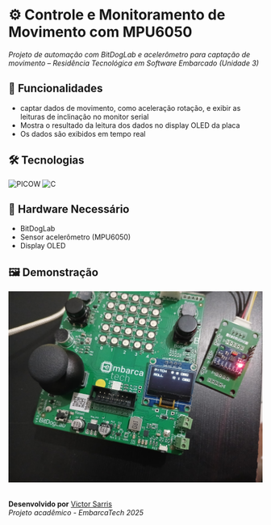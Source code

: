 # ⚙️ Controle e Monitoramento de Movimento com MPU6050
*Projeto de automação com BitDogLab e acelerômetro para captação de movimento – Residência Tecnológica em Software Embarcado (Unidade 3)*

## 🚀 Funcionalidades  
- captar dados de movimento, como aceleração rotação, e exibir as leituras de inclinação no monitor serial
- Mostra o resultado da leitura dos dados no display OLED da placa
- Os dados são exibidos em tempo real  

## 🛠️ Tecnologias  
<p align="left">
  <img src="https://img.shields.io/badge/PICOW-003B71?style=for-the-badge&logo=espressif&logoColor=white" alt="PICOW">
  <img src="https://img.shields.io/badge/C-00599C?style=for-the-badge&logo=C&logoColor=white" alt="C">
</p>

## 🔌 Hardware Necessário  
- BitDogLab 
- Sensor acelerômetro (MPU6050)
- Display OLED



## 🖼️ Demonstração

<img src="acele1.jpg" alt="imagem de demonstração">

<br>
<br>

**Desenvolvido por** [Victor Sarris](https://github.com/Victor-Sarris)  
*Projeto acadêmico - EmbarcaTech 2025*
